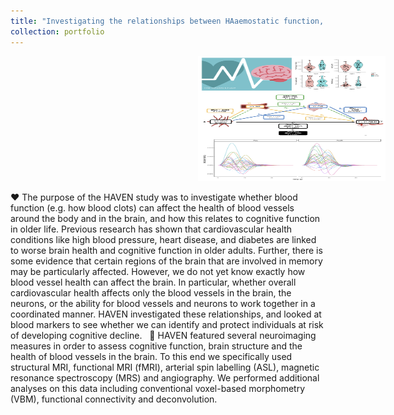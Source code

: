 ```yaml
---
title: "Investigating the relationships between HAaemostatic function, VEssel health, and Neurocognitive health"
collection: portfolio
---
```


<img src='/images/haven.png' alt='HAVEN Diagrams' width='300' height='200' style='margin-left: 300px;'>


❤️ The purpose of the HAVEN study was to investigate whether blood function (e.g. how blood clots) can affect the health of blood vessels around the body and in the brain, and how this relates to cognitive function in older life. Previous research has shown that cardiovascular health conditions like high blood pressure, heart disease, and diabetes are linked to worse brain health and cognitive function in older adults. Further, there is some evidence that certain regions of the brain that are involved in memory may be particularly affected. However, we do not yet know exactly how blood vessel health can affect the brain. In particular, whether overall cardiovascular health affects only the blood vessels in the brain, the neurons, or the ability for blood vessels and neurons to work together in a coordinated manner. HAVEN investigated these relationships, and looked at blood markers to see whether we can identify and protect individuals at risk of developing cognitive decline.
 
🧠 HAVEN featured several neuroimaging measures in order to assess cognitive function, brain structure and the health of blood vessels in the brain. To this end we specifically used structural MRI, functional MRI (fMRI), arterial spin labelling (ASL), magnetic resonance spectroscopy (MRS) and angiography. We performed additional analyses on this data including conventional voxel-based morphometry (VBM), functional connectivity and deconvolution.
